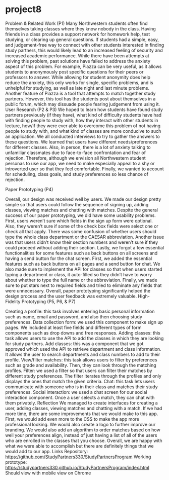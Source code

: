 # project8

Problem & Related Work (P1)
Many Northwestern students often find themselves taking classes where they know nobody in the class. Having friends in a class provides a support network for homework help, test studying, or clearing up general questions. If students had a simple, easy, and judgement-free way to connect with other students interested in finding study partners, this would likely lead to an increased feeling of security and increased academic performance.
While there have been attempts at solving this problem, past solutions have failed to address the anxiety aspect of this problem. For example, Piazza can be very useful, as it allows students to anonymously post specific questions for their peers or professors to answer. While allowing for student anonymity does help reduce the anxiety, this only works for single, specific problems, and is unhelpful for studying, as well as late night and last minute problems. Another feature of Piazza is a tool that attempts to match together study partners. However, this tool has the students post about themselves in a public forum, which may dissuade people fearing judgement from using it.
User Research (P2 & P3)
We hoped to learn how students have found study partners previously (if they have), what kind of difficulty students have had with finding people to study with, how they interact with other students in lecture, how/if they were ever able to overcome this problem of not having people to study with, and what kind of classes are more conducive to such an application. We all conducted interviews to try to gather the answers to these questions. 
We learned that users have different needs/preferences for different classes. Also, in person, there is a lot of anxiety talking to unfamiliar classmates due to face-to-face confrontation and fear of rejection. Therefore, although we envision all Northwestern student personas to use our app, we need to make especially appeal to a shy or introverted user so that they feel comfortable. Finally, we wanted to account for scheduling, class goals, and study preferences so less chance of rejection. 

Paper Prototyping (P4)

Overall, our design was received well by users. We made our design pretty simple so that users could follow the sequence of signing up, adding classes, viewing matches and chatting with matches. Despite the general success of our paper prototyping, we did have some usability problems. First, users weren’t sure which fields in the sign up form were optional. Also, they weren’t sure if some of the check box fields were select one or check all that apply. There was some confusion of whether users should type the whole class department or the CAESAR abbreviation. Another issue was that users didn’t know their section numbers and weren’t sure if they could proceed without adding their section. Lastly, we forgot a few essential functionalities for some features such as back buttons on all screens and having a send button for the chat screen. 
First, we added the essential features such as back buttons on all pages and a send button for chat. We also made sure to implement the API for classes so that when users started typing a department or class, it auto-filled so they didn’t have to worry about whether to type the full name or the abbreviation. Finally, we made sure to put stars next to required fields and tried to eliminate any fields that were unnecessary. Overall, paper prototyping significantly helped the design process and the user feedback was extremely valuable. 
High-Fidelity Prototyping (P5, P6, & P7)


Creating a profile: this task involves entering basic personal information such as name, email and password, and also then choosing study preferences.
Data collection form: we used this component to make sign up pages. We included at least five fields and different types of form components such as drop downs and free responses. 
Adding classes: this task allows users to use the API to add the classes in which they are looking for study partners. 
Add classes: this was a component that we got approved which used the API to retrieve department and class information. It allows the user to search departments and class numbers to add to their profile. 
View/filter matches: this task allows users to filter by preferences such as grade and availability. Then, they can look through the matching profiles.
Filter: we used a filter so that users can filter their matches by different study preferences. The filter iterates through the profiles and only displays the ones that match the given criteria. 
Chat: this task lets users communicate with someone who is in their class and matches their study preferences. 
Social interaction: we used a chat screen for our social interaction component. Once a user selects a match, they can chat with them privately. 
Reflection
We managed to create interfaces for creating a user, adding classes, viewing matches and chatting with a match. If we had more time, there are some improvements that we would make to this app. First, we would add even more to the CSS to make the app more professional looking. We would also create a logo to further improve our branding. We would also add an algorithm to order matches based on how well your preferences align, instead of just having a list of all of the users who are enrolled in the classes that you choose.  Overall, we are happy with what we were able to accomplish but there are definitely things that we would add to our app. 
Links
Repository: https://github.com/StudyPartners330/StudyPartnersProgram
Working prototype: https://studypartners330.github.io/StudyPartnersProgram/index.html
Should view with mobile view on Chrome
